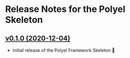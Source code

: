 # Release Notes for the Polyel Skeleton

## [v0.1.0 (2020-12-04)](https://github.com/Superbition/Polyel/releases/tag/v0.1.0)

- Initial release of the Polyel Framework Skeleton :rocket: